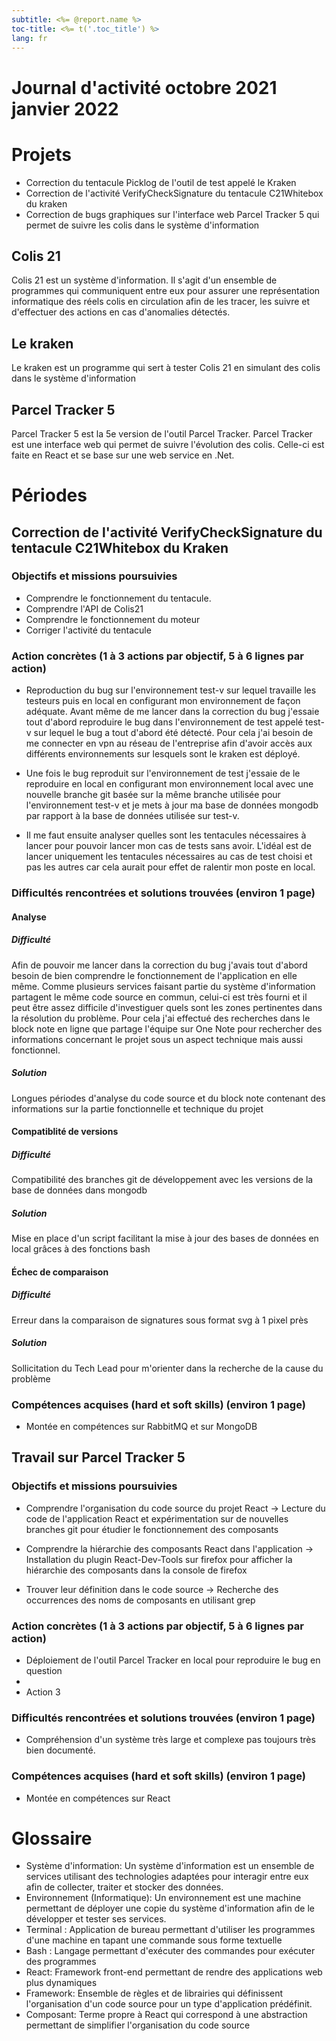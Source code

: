 ```yaml
---
subtitle: <%= @report.name %>
toc-title: <%= t('.toc_title') %>
lang: fr
---
```


# Journal d'activité octobre 2021 janvier 2022

# Projets

- Correction du tentacule Picklog de l'outil de test appelé le Kraken
- Correction de l'activité VerifyCheckSignature du tentacule C21Whitebox du kraken
- Correction de bugs graphiques sur l'interface web Parcel Tracker 5 qui permet de suivre les colis dans le système d'information

## Colis 21
Colis 21 est un système d'information. Il s'agit d'un ensemble de programmes qui communiquent entre eux pour assurer une représentation informatique des réels colis en circulation afin de les tracer, les suivre et d'effectuer des actions en cas d'anomalies détectés.

## Le kraken
Le kraken est un programme qui sert à tester Colis 21 en simulant des colis dans le système d'information 

## Parcel Tracker 5
Parcel Tracker 5 est la 5e version de l'outil Parcel Tracker. Parcel Tracker est une interface web qui permet de suivre l'évolution des colis. Celle-ci est faite en React et se base sur une web service en .Net.

# Périodes

## Correction de l'activité VerifyCheckSignature du tentacule C21Whitebox du Kraken

### Objectifs et missions poursuivies
- Comprendre le fonctionnement du tentacule.
- Comprendre l'API de Colis21
- Comprendre le fonctionnement du moteur
- Corriger l'activité du tentacule

### Action concrètes (1 à 3 actions par objectif, 5 à 6 lignes par action)
- Reproduction du bug sur l'environnement test-v sur lequel travaille les testeurs puis en local en configurant mon environnement de façon adéquate. Avant même de me lancer dans la correction du bug j'essaie tout d'abord reproduire le bug dans l'environnement de test appelé test-v sur lequel le bug a tout d'abord été détecté. Pour cela j'ai besoin de me connecter en vpn au réseau de l'entreprise afin d'avoir accès aux différents environnements sur lesquels sont le kraken est déployé.

- Une fois le bug reproduit sur l'environnement de test j'essaie de le reproduire en local en configurant mon environnement local avec une nouvelle branche git basée sur la même branche utilisée pour l'environnement test-v et je mets à jour ma base de données mongodb par rapport à la base de données utilisée sur test-v.

- Il me faut ensuite analyser quelles sont les tentacules nécessaires à lancer pour pouvoir lancer mon cas de tests sans avoir. L'idéal est de lancer uniquement les tentacules nécessaires au cas de test choisi et pas les autres car cela aurait pour effet de ralentir mon poste en local.

### Difficultés rencontrées et solutions trouvées (environ 1 page)
#### Analyse
##### Difficulté
Afin de pouvoir me lancer dans la correction du bug j'avais tout d'abord besoin de bien comprendre le fonctionnement de l'application en elle même. Comme plusieurs services faisant partie du système d'information partagent le même code source en commun, celui-ci est très fourni et il peut être assez difficile d'investiguer quels sont les zones pertinentes dans la résolution du problème. Pour cela j'ai effectué des recherches dans le block note en ligne que partage l'équipe sur One Note pour rechercher des informations concernant le projet sous un aspect technique mais aussi fonctionnel.
##### Solution
Longues périodes d'analyse du code source et du block note contenant des informations sur la partie fonctionnelle et technique du projet

#### Compatiblité de versions
##### Difficulté
Compatibilité des branches git de développement avec les versions de la base de données dans mongodb
##### Solution
Mise en place d'un script facilitant la mise à jour des bases de données en local grâces à des fonctions bash

#### Échec de comparaison
##### Difficulté
Erreur dans la comparaison de signatures sous format svg à 1 pixel près
##### Solution
Sollicitation du Tech Lead pour m'orienter dans la recherche de la cause du problème

### Compétences acquises (hard et soft skills) (environ 1 page)

- Montée en compétences sur RabbitMQ et sur MongoDB

## Travail sur Parcel Tracker 5

### Objectifs et missions poursuivies
- Comprendre l'organisation du code source du projet React
-> Lecture du code de l'application React et expérimentation sur de nouvelles branches git pour étudier le fonctionnement des composants

- Comprendre la hiérarchie des composants React dans l'application
-> Installation du plugin React-Dev-Tools sur firefox pour afficher la hiérarchie des composants dans la console de firefox

- Trouver leur définition dans le code source
-> Recherche des occurrences des noms de composants en utilisant grep

### Action concrètes (1 à 3 actions par objectif, 5 à 6 lignes par action)
- Déploiement de l'outil Parcel Tracker en local pour reproduire le bug en question
- 
- Action 3

### Difficultés rencontrées et solutions trouvées (environ 1 page)
- Compréhension d'un système très large et complexe pas toujours très bien documenté.

### Compétences acquises (hard et soft skills) (environ 1 page)
- Montée en compétences sur React

# Glossaire
- Système d'information: Un système d'information est un ensemble de services utilisant des technologies adaptées pour interagir entre eux afin de collecter, traiter et stocker des données.
- Environnement (Informatique): Un environnement est une machine permettant de déployer une copie du système d'information afin de le développer et tester ses services.
- Terminal : Application de bureau permettant d'utiliser les programmes d'une machine en tapant une commande sous forme textuelle
- Bash : Langage permettant d'exécuter des commandes pour exécuter des programmes
- React: Framework front-end permettant de rendre des applications web plus dynamiques
- Framework: Ensemble de règles et de librairies qui définissent l'organisation d'un code source pour un type d'application prédéfinit.
- Composant: Terme propre à React qui correspond à une abstraction permettant de simplifier l'organisation du code source
